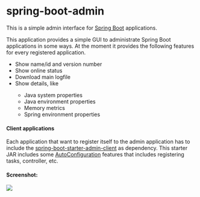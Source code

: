 spring-boot-admin
=================

This is a simple admin interface for [Spring Boot](http://projects.spring.io/spring-boot/ "Official Spring-Boot website") applications.

This application provides a simple GUI to administrate Spring Boot applications in some ways. At the moment it provides the following features for every registered application.

<ul>
<li>Show name/id and version number</li>
<li>Show online status</li>
<li>Download main logfile</li>
<li>Show details, like</li>
<ul>
<li>Java system properties</li>
<li>Java environment properties</li>
<li>Memory metrics</li>
<li>Spring environment properties</li>
</ul>
</ul> 

#### Client applications

Each application that want to register itself to the admin application has to include the [spring-boot-starter-admin-client](https://github.com/dickerpulli/spring-boot-starter-admin-client "GitHub project") as dependency. This starter JAR includes some [AutoConfiguration](http://docs.spring.io/spring-boot/docs/current-SNAPSHOT/reference/htmlsingle/#using-boot-auto-configuration "Spring Boot docu") features that includes registering tasks, controller, etc.

#### Screenshot:

[](url "title") 
<img src="https://raw.githubusercontent.com/dickerpulli/spring-boot-admin/master/screenshot.png">
